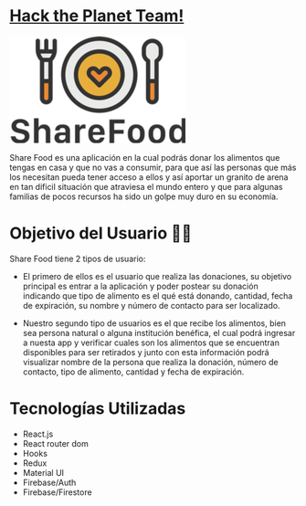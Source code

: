 # [Hack the Planet Team!](https://globant-hackathon.web.app/) 
![logo](./src/img/logo1.png)

Share Food es una aplicación en la cual podrás donar los alimentos que tengas en casa y que no vas a consumir, para que así las personas que más los necesitan pueda tener acceso a ellos y así aportar un granito de arena en tan dificil situación que atraviesa el mundo entero y que para algunas familias de pocos recursos ha sido un golpe muy duro en su economía.

# Objetivo del Usuario 🙋🏼

Share Food tiene 2 tipos de usuario:

- El primero de ellos es el usuario que realiza las donaciones, su objetivo principal es entrar a la aplicación y poder postear su donación indicando que tipo de alimento es el qué está donando, cantidad, fecha de expiración, su nombre y número de contacto para ser localizado.

- Nuestro segundo tipo de usuarios es el que recibe los alimentos, bien sea persona natural o alguna institución benéfica, el cual podrá ingresar a nuesta app y verificar cuales son los alimentos que se encuentran disponibles para ser retirados y junto con esta información podrá visualizar nombre de la persona que realiza la donación, número de contacto, tipo de alimento, cantidad y fecha de expiración.

# Tecnologías Utilizadas

- React.js
- React router dom
- Hooks
- Redux
- Material UI
- Firebase/Auth
- Firebase/Firestore


